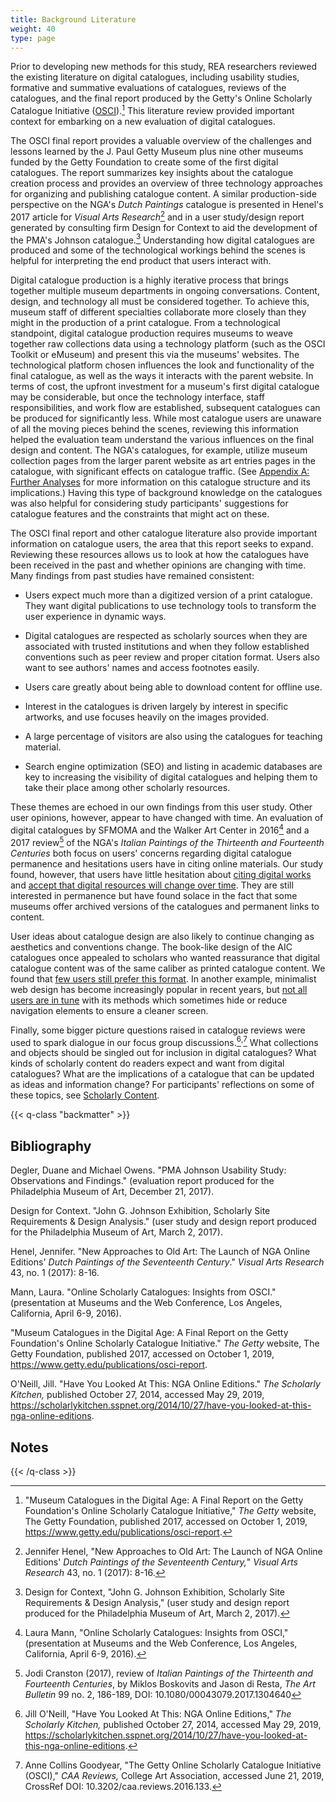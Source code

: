 ```yaml
---
title: Background Literature
weight: 40
type: page
---
```


Prior to developing new methods for this study, REA researchers reviewed the existing literature on digital catalogues, including usability studies, formative and summative evaluations of catalogues, reviews of the catalogues, and the final report produced by the Getty's Online Scholarly Catalogue Initiative ([OSCI](https://www.getty.edu/foundation/initiatives/past/osci/index.html)).[^1] This literature review provided important context for embarking on a new evaluation of digital catalogues.

The OSCI final report provides a valuable overview of the challenges and lessons learned by the J. Paul Getty Museum plus nine other museums funded by the Getty Foundation to create some of the first digital catalogues. The report summarizes key insights about the catalogue creation process and provides an overview of three technology approaches for organizing and publishing catalogue content. A similar production-side perspective on the NGA's *Dutch Paintings* catalogue is presented in Henel's 2017 article for *Visual Arts Research*[^2] and in a user study/design report generated by consulting firm Design for Context to aid the development of the PMA's Johnson catalogue.[^3] Understanding how digital catalogues are produced and some of the technological workings behind the scenes is helpful for interpreting the end product that users interact with.

Digital catalogue production is a highly iterative process that brings together multiple museum departments in ongoing conversations. Content, design, and technology all must be considered together. To achieve this, museum staff of different specialties collaborate more closely than they might in the production of a print catalogue. From a technological standpoint, digital catalogue production requires museums to weave together raw collections data using a technology platform (such as the OSCI Toolkit or eMuseum) and present this via the museums' websites. The technological platform chosen influences the look and functionality of the final catalogue, as well as the ways it interacts with the parent website. In terms of cost, the upfront investment for a museum's first digital catalogue may be considerable, but once the technology interface, staff responsibilities, and work flow are established, subsequent catalogues can be produced for significantly less. While most catalogue users are unaware of all the moving pieces behind the scenes, reviewing this information helped the evaluation team understand the various influences on the final design and content. The NGA's catalogues, for example, utilize museum collection pages from the larger parent website as art entries pages in the catalogue, with significant effects on catalogue traffic. (See [Appendix A: Further Analyses](/further-analyes/#the-unique-structure-of-the-ngas-online-editions) for more information on this catalogue structure and its implications.) Having this type of background knowledge on the catalogues was also helpful for considering study participants' suggestions for catalogue features and the constraints that might act on these.

The OSCI final report and other catalogue literature also provide important information on catalogue users, the area that this report seeks to expand. Reviewing these resources allows us to look at how the catalogues have been received in the past and whether opinions are changing with time. Many findings from past studies have remained consistent:

- Users expect much more than a digitized version of a print catalogue. They want digital publications to use technology tools to transform the user experience in dynamic ways.

- Digital catalogues are respected as scholarly sources when they are associated with trusted institutions and when they follow established conventions such as peer review and proper citation format. Users also want to see authors' names and access footnotes easily.

- Users care greatly about being able to download content for offline use.

- Interest in the catalogues is driven largely by interest in specific artworks, and use focuses heavily on the images provided.

- A large percentage of visitors are also using the catalogues for teaching material.

- Search engine optimization (SEO) and listing in academic databases are key to increasing the visibility of digital catalogues and helping them to take their place among other scholarly resources.

These themes are echoed in our own findings from this user study. Other user opinions, however, appear to have changed with time. An evaluation of digital catalogues by SFMOMA and the Walker Art Center in 2016[^4] and a 2017 review[^5] of the NGA's *Italian Paintings of the Thirteenth and Fourteenth Centuries* both focus on users' concerns regarding digital catalogue permanence and hesitations users have in citing online materials. Our study found, however, that users have little hesitation about [citing digital works](/scholarly-content/confidence/) and [accept that digital resources will change over time](/scholarly-content/confidence/#address-the-temporality-of-digital-resources-through-version-transparency-and-doi.). They are still interested in permanence but have found solace in the fact that some museums offer archived versions of the catalogues and permanent links to content.

User ideas about catalogue design are also likely to continue changing as aesthetics and conventions change. The book-like design of the AIC catalogues once appealed to scholars who wanted reassurance that digital catalogue content was of the same caliber as printed catalogue content. We found that [few users still prefer this format](/functionality-and-design/navigation/#book-like-navigation-can-feel-constricting-in-a-web-environment.). In another example, minimalist web design has become increasingly popular in recent years, but [not all users are in tune](/functionality-and-design/navigation/#keep-navigation-tools-obvious-and-well-labeled.) with its methods which sometimes hide or reduce navigation elements to ensure a cleaner screen.

Finally, some bigger picture questions raised in catalogue reviews were used to spark dialogue in our focus group discussions.[^6]<sup>,</sup>[^7] What collections and objects should be singled out for inclusion in digital catalogues? What kinds of scholarly content do readers expect and want from digital catalogues? What are the implications of a catalogue that can be updated as ideas and information change? For participants' reflections on some of these topics, see [Scholarly Content](/scholarly-content/).

{{< q-class "backmatter" >}}
## Bibliography

Degler, Duane and Michael Owens. "PMA Johnson Usability Study: Observations and Findings." (evaluation report produced for the Philadelphia Museum of Art, December 21, 2017).

Design for Context. "John G. Johnson Exhibition, Scholarly Site Requirements & Design Analysis." (user study and design report produced for the Philadelphia Museum of Art, March 2, 2017).

Henel, Jennifer. "New Approaches to Old Art: The Launch of NGA Online Editions' *Dutch Paintings of the Seventeenth Century*." *Visual Arts Research* 43, no. 1 (2017): 8-16.

Mann, Laura. "Online Scholarly Catalogues: Insights from OSCI." (presentation at Museums and the Web Conference, Los Angeles, California, April 6-9, 2016).

"Museum Catalogues in the Digital Age: A Final Report on the Getty Foundation's Online Scholarly Catalogue Initiative." *The Getty* website, The Getty Foundation, published 2017, accessed on October 1, 2019, https://www.getty.edu/publications/osci-report.

O'Neill, Jill. "Have You Looked At This: NGA Online Editions." *The Scholarly Kitchen,* published October 27, 2014, accessed May 29, 2019, https://scholarlykitchen.sspnet.org/2014/10/27/have-you-looked-at-this-nga-online-editions.

## Notes
{{< /q-class >}}

[^1]: "Museum Catalogues in the Digital Age: A Final Report on the Getty Foundation's Online Scholarly Catalogue Initiative," *The Getty* website, The Getty Foundation, published 2017, accessed on October 1, 2019, https://www.getty.edu/publications/osci-report.

[^2]: Jennifer Henel, "New Approaches to Old Art: The Launch of NGA Online Editions' *Dutch Paintings of the Seventeenth Century,*" *Visual Arts Research* 43, no. 1 (2017): 8-16.

[^3]: Design for Context, "John G. Johnson Exhibition, Scholarly Site Requirements & Design Analysis," (user study and design report produced for the Philadelphia Museum of Art, March 2, 2017).

[^4]: Laura Mann, "Online Scholarly Catalogues: Insights from OSCI," (presentation at Museums and the Web Conference, Los Angeles, California, April 6-9, 2016).

[^5]: Jodi Cranston (2017), review of *Italian Paintings of the Thirteenth and Fourteenth Centuries*, by Miklos Boskovits and Jason di Resta, *The Art Bulletin* 99 no. 2, 186-189, DOI: 10.1080/00043079.2017.1304640

[^6]: Jill O'Neill, "Have You Looked At This: NGA Online Editions," *The Scholarly Kitchen,* published October 27, 2014, accessed May 29, 2019, https://scholarlykitchen.sspnet.org/2014/10/27/have-you-looked-at-this-nga-online-editions.

[^7]: Anne Collins Goodyear, "The Getty Online Scholarly Catalogue Initiative (OSCI)," *CAA Reviews,* College Art Association, accessed June 21, 2019, CrossRef DOI: 10.3202/caa.reviews.2016.133.
